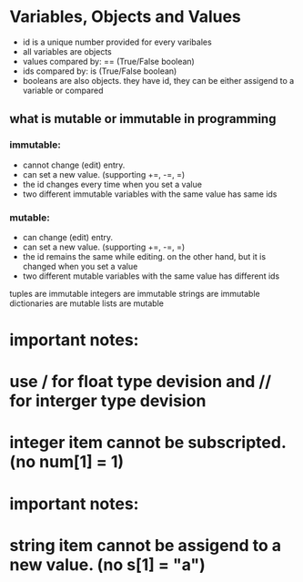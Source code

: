 # Variables, Objects and Values
* id is a unique number provided for every varibales
* all variables are  objects
* values compared by: == (True/False boolean)
* ids compared by: is (True/False boolean)
* booleans are also objects. they have id, they can be either assigend to a variable or compared

## what is mutable or immutable in programming

### immutable:
* cannot change (edit) entry.
* can set a new value. (supporting +=, -=, =)
* the id changes every time when you set a value
* two different immutable variables with the same value has same ids
### mutable:
* can change (edit) entry.
* can set a new value. (supporting +=, -=, =)
* the id remains the same while editing. on the other hand, but it is changed when you set a value
* two different mutable variables with the same value has different ids

tuples are immutable
integers are immutable
strings are immutable
dictionaries are mutable
lists are mutable



# important notes:
# use / for float type devision and // for interger type devision
# integer item cannot be subscripted. (no num[1] = 1)



# important notes:
# string item cannot be assigend to a new value. (no s[1] = "a")